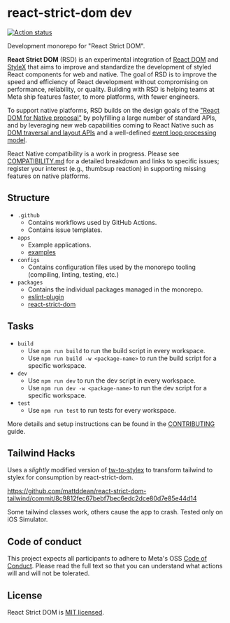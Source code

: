 # react-strict-dom dev

[![Action status](https://github.com/facebook/react-strict-dom/workflows/tests/badge.svg)](https://github.com/facebook/react-strict-dom/actions)

Development monorepo for "React Strict DOM".

**React Strict DOM** (RSD) is an experimental integration of [React DOM](https://react.dev/) and [StyleX](https://stylexjs.com/) that aims to improve and standardize the development of styled React components for web and native. The goal of RSD is to improve the speed and efficiency of React development without compromising on performance, reliability, or quality. Building with RSD is helping teams at Meta ship features faster, to more platforms, with fewer engineers.

To support native platforms, RSD builds on the design goals of the ["React DOM for Native proposal"](https://github.com/react-native-community/discussions-and-proposals/pull/496) by polyfilling a large number of standard APIs, and by leveraging new web capabilities coming to React Native such as [DOM traversal and layout APIs](https://github.com/react-native-community/discussions-and-proposals/pull/607) and a well-defined [event loop processing model](https://github.com/react-native-community/discussions-and-proposals/pull/744).

React Native compatibility is a work in progress. Please see [COMPATIBILITY.md](./packages/react-strict-dom/COMPATIBILITY.md) for a detailed breakdown and links to specific issues; register your interest (e.g., thumbsup reaction) in supporting missing features on native platforms.

## Structure

* `.github`
  * Contains workflows used by GitHub Actions.
  * Contains issue templates.
* `apps`
  * Example applications.
  * [examples](https://github.com/facebook/react-strict-dom/blob/main/apps/examples)
* `configs`
  * Contains configuration files used by the monorepo tooling (compiling, linting, testing, etc.)
* `packages`
  * Contains the individual packages managed in the monorepo.
  * [eslint-plugin](https://github.com/facebook/react-strict-dom/blob/main/packages/eslint-plugin)
  * [react-strict-dom](https://github.com/facebook/react-strict-dom/blob/main/packages/react-strict-dom)

## Tasks

* `build`
  * Use `npm run build` to run the build script in every workspace.
  * Use `npm run build -w <package-name>` to run the build script for a specific workspace.
* `dev`
  * Use `npm run dev` to run the dev script in every workspace.
  * Use `npm run dev -w <package-name>` to run the dev script for a specific workspace.
* `test`
  * Use `npm run test` to run tests for every workspace.

More details and setup instructions can be found in the [CONTRIBUTING][contributing] guide.

## Tailwind Hacks

Uses a *slightly* modified version of [tw-to-stylex](https://github.com/nmn/tw-to-stylex/tree/main) to transform tailwind to stylex for consumption by react-strict-dom.

https://github.com/mattddean/react-strict-dom-tailwind/commit/8c9812fec67bebf7bec6edc2dce80d7e85e44d14

Some tailwind classes work, others cause the app to crash. Tested only on iOS Simulator.

## Code of conduct

This project expects all participants to adhere to Meta's OSS [Code of Conduct][code-of-conduct]. Please read the full text so that you can understand what actions will and will not be tolerated.


[contributing]: https://github.com/facebook/react-strict-dom/blob/main/CONTRIBUTING.md
[code-of-conduct]: https://opensource.fb.com/code-of-conduct/

## License

React Strict DOM is [MIT licensed](./LICENSE).
